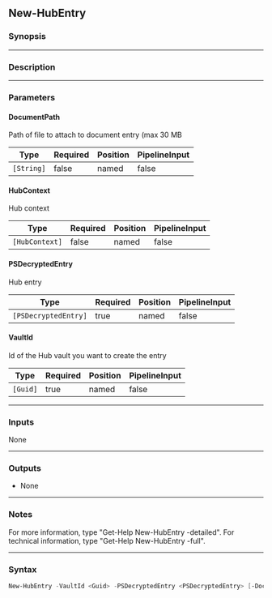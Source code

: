New-HubEntry
------------

### Synopsis

---

### Description

---

### Parameters
#### **DocumentPath**
Path of file to attach to document entry (max 30 MB

|Type      |Required|Position|PipelineInput|
|----------|--------|--------|-------------|
|`[String]`|false   |named   |false        |

#### **HubContext**
Hub context

|Type          |Required|Position|PipelineInput|
|--------------|--------|--------|-------------|
|`[HubContext]`|false   |named   |false        |

#### **PSDecryptedEntry**
Hub entry

|Type                |Required|Position|PipelineInput|
|--------------------|--------|--------|-------------|
|`[PSDecryptedEntry]`|true    |named   |false        |

#### **VaultId**
Id of the Hub vault you want to create the entry

|Type    |Required|Position|PipelineInput|
|--------|--------|--------|-------------|
|`[Guid]`|true    |named   |false        |

---

### Inputs
None

---

### Outputs
* None

---

### Notes
For more information, type "Get-Help New-HubEntry -detailed". For technical information, type "Get-Help New-HubEntry -full".

---

### Syntax
```PowerShell
New-HubEntry -VaultId <Guid> -PSDecryptedEntry <PSDecryptedEntry> [-DocumentPath <String>] [-HubContext <HubContext>] [<CommonParameters>]
```
